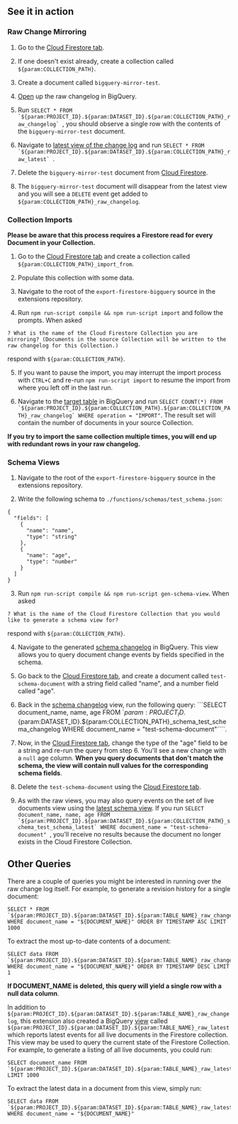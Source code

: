 ## See it in action

### Raw Change Mirroring

1. Go to the [Cloud Firestore tab](https://console.firebase.google.com/project/${param:PROJECT_ID}/database/firestore/data).

2. If one doesn't exist already, create a collection called `${param:COLLECTION_PATH}`.

3. Create a document called `bigquery-mirror-test`.

4. [Open](https://pantheon.corp.google.com/bigquery?project=${param:PROJECT_ID}&p=${param:PROJECT_ID}&d=${param:DATASET_ID}&t=${param:COLLECTION_PATH}_raw_changelog&page=table) up the raw changelog in BigQuery.

5. Run ```SELECT * FROM `${param:PROJECT_ID}.${param:DATASET_ID}.${param:COLLECTION_PATH}_raw_changelog` ```, you should observe a single row with the contents of the `bigquery-mirror-test` document.

6. Navigate to [latest view of the change log](https://pantheon.corp.google.com/bigquery?project=${param:PROJECT_ID}&p=${param:PROJECT_ID}&d=${param:DATASET_ID}&t=${param:COLLECTION_PATH}_raw_latest&page=table) and run ```SELECT * FROM `${param:PROJECT_ID}.${param:DATASET_ID}.${param:COLLECTION_PATH}_raw_latest` ```.

6. Delete the `bigquery-mirror-test` document from [Cloud Firestore](https://console.firebase.google.com/project/${param:PROJECT_ID}/database/firestore/data).

7. The `bigquery-mirror-test` document will disappear from the latest view and you will see a `DELETE` event get added to ```${param:COLLECTION_PATH}_raw_changelog```.

### Collection Imports

**Please be aware that this process requires a Firestore read for every Document in your Collection.**

1. Go to the [Cloud Firestore tab](https://console.firebase.google.com/project/${param:PROJECT_ID}/database/firestore/data) and create a collection called `${param:COLLECTION_PATH}_import_from`.

2. Populate this collection with some data.

3. Navigate to the root of the `export-firestore-bigquery` source in the extensions repository.

4. Run ```npm run-script compile && npm run-script import``` and follow the prompts. When asked

```
? What is the name of the Cloud Firestore Collection you are mirroring? (Documents in the source Collection will be written to the raw changelog for this Collection.)
```

respond with ```${param:COLLECTION_PATH}```.

5. If you want to pause the import, you may interrupt the import process with ```CTRL+C``` and re-run ```npm run-script import``` to resume the import from where you left off in the last run.

6. Navigate to the [target table](https://pantheon.corp.google.com/bigquery?project=${param:PROJECT_ID}&p=${param:PROJECT_ID}&d=${param:DATASET_ID}&t=${param:COLLECTION_PATH}_raw_changelog&page=table) in BigQuery and run ```SELECT COUNT(*) FROM `${param:PROJECT_ID}.${param:COLLECTION_PATH}.${param:COLLECTION_PATH}_raw_changelog` WHERE operation = "IMPORT"```. The result set will contain the number of documents in your source Collection.

**If you try to import the same collection multiple times, you will end up with redundant rows in your raw changelog.**

### Schema Views

1. Navigate to the root of the `export-firestore-bigquery` source in the extensions repository.

2. Write the following schema to `./functions/schemas/test_schema.json`:

```
{
  "fields": [
    {
      "name": "name",
      "type": "string"
    },
    {
      "name": "age",
      "type": "number"
    }
  ]
}
```

3. Run ```npm run-script compile && npm run-script gen-schema-view```. When asked

```
? What is the name of the Cloud Firestore Collection that you would like to generate a schema view for?
```

respond with ```${param:COLLECTION_PATH}```.

4. Navigate to the generated [schema changelog](https://pantheon.corp.google.com/bigquery?project=${param:PROJECT_ID}&p=${param:PROJECT_ID}&d=${param:DATASET_ID}&t=${param:COLLECTION_PATH}_schema_test_schema_changelog&page=table) in BigQuery. This view allows you to query document change events by fields specified in the schema.

5. Go back to the [Cloud Firestore tab](https://console.firebase.google.com/project/${param:PROJECT_ID}/database/firestore/data), and create a document called `test-schema-document` with a string field called "name", and a number field called "age".

6. Back in the [schema changelog](https://pantheon.corp.google.com/bigquery?project=${param:PROJECT_ID}&p=${param:PROJECT_ID}&d=${param:DATASET_ID}&t=${param:COLLECTION_PATH}_schema_test_schema_changelog&page=table) view, run the following query: ```SELECT document_name, name, age FROM `${param:PROJECT_ID}.${param:DATASET_ID}.${param:COLLECTION_PATH}_schema_test_schema_changelog WHERE document_name = "test-schema-document"````.

7. Now, in the [Cloud Firestore tab](https://console.firebase.google.com/project/${param:PROJECT_ID}/database/firestore/data), change the type of the "age" field to be a string and re-run the query from step 6. You'll see a new change with a `null` age column. **When you query documents that don't match the schema, the view will contain null values for the corresponding schema fields**.

8. Delete the `test-schema-document` using the [Cloud Firestore tab](https://console.firebase.google.com/project/${param:PROJECT_ID}/database/firestore/data).

9. As with the raw views, you may also query events on the set of live documents view using the [latest schema view](https://pantheon.corp.google.com/bigquery?project=${param:PROJECT_ID}&p=${param:PROJECT_ID}&d=${param:DATASET_ID}&t=${param:COLLECTION_PATH}_schema_test_schema_latest&page=table). If you run ```SELECT document_name, name, age FROM `${param:PROJECT_ID}.${param:DATASET_ID}.${param:COLLECTION_PATH}_schema_test_schema_latest` WHERE document_name = "test-schema-document" ```, you'll receive no results because the document no longer exists in the Cloud Firestore Collection.

## Other Queries

There are a couple of queries you might be interested in running over the raw change log itself. For example, to generate a revision history for a single document:

```
SELECT * FROM `${param:PROJECT_ID}.${param:DATASET_ID}.${param:TABLE_NAME}_raw_changelog` WHERE document_name = "${DOCUMENT_NAME}" ORDER BY TIMESTAMP ASC LIMIT 1000
```

To extract the most up-to-date contents of a document:

```
SELECT data FROM `${param:PROJECT_ID}.${param:DATASET_ID}.${param:TABLE_NAME}_raw_changelog` WHERE document_name = "${DOCUMENT_NAME}" ORDER BY TIMESTAMP DESC LIMIT 1
```

**If DOCUMENT_NAME is deleted, this query will yield a single row with a null data column**.

In addition to `${param:PROJECT_ID}.${param:DATASET_ID}.${param:TABLE_NAME}_raw_changelog`, this extension also created a BigQuery [view](https://cloud.google.com/bigquery/docs/views) called `${param:PROJECT_ID}.${param:DATASET_ID}.${param:TABLE_NAME}_raw_latest` which reports latest events for all live documents in the Firestore collection. This view may be used to query the current state of the Firestore Collection. For example, to generate a listing of all live documents, you could run:

```
SELECT document_name FROM `${param:PROJECT_ID}.${param:DATASET_ID}.${param:TABLE_NAME}_raw_latest` LIMIT 1000
```

To extract the latest data in a document from this view, simply run:

```
SELECT data FROM `${param:PROJECT_ID}.${param:DATASET_ID}.${param:TABLE_NAME}_raw_latest` WHERE document_name = "${DOCUMENT_NAME}"
```

